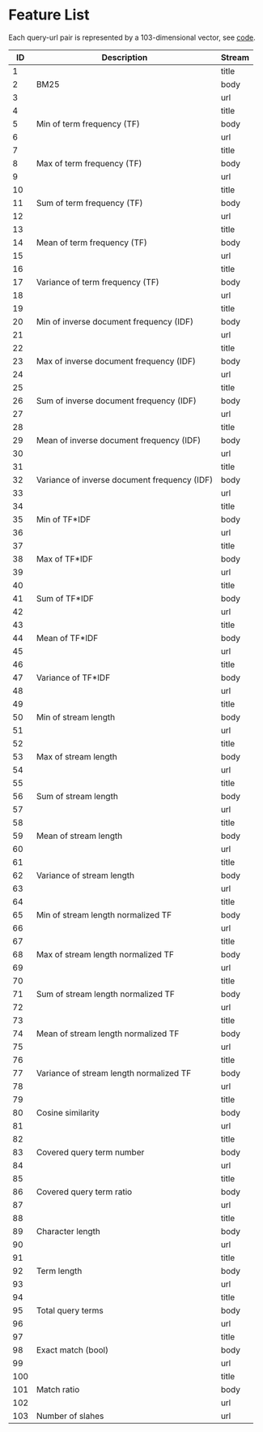 # Feature List

Each query-url pair is represented by a 103-dimensional vector, see [code](./ltr/types.py).

<table>
<thead>
<tr>
<th>ID</th>
<th>Description</th>
<th>Stream</th>
</tr>
</thead>
<tbody>
<tr><td>1</td><td rowspan="3">BM25</td><td>title</td></tr>
<tr><td>2</td><td>body</td></tr>
<tr><td>3</td><td>url</td></tr>
<tr><td>4</td><td rowspan="3">Min of term frequency (TF)</td><td>title</td></tr>
<tr><td>5</td><td>body</td></tr>
<tr><td>6</td><td>url</td></tr>
<tr><td>7</td><td rowspan="3">Max of term frequency (TF)</td><td>title</td></tr>
<tr><td>8</td><td>body</td></tr>
<tr><td>9</td><td>url</td></tr>
<tr><td>10</td><td rowspan="3">Sum of term frequency (TF)</td><td>title</td></tr>
<tr><td>11</td><td>body</td></tr>
<tr><td>12</td><td>url</td></tr>
<tr><td>13</td><td rowspan="3">Mean of term frequency (TF)</td><td>title</td></tr>
<tr><td>14</td><td>body</td></tr>
<tr><td>15</td><td>url</td></tr>
<tr><td>16</td><td rowspan="3">Variance of term frequency (TF)</td><td>title</td></tr>
<tr><td>17</td><td>body</td></tr>
<tr><td>18</td><td>url</td></tr>
<tr><td>19</td><td rowspan="3">Min of inverse document frequency (IDF)</td><td>title</td></tr>
<tr><td>20</td><td>body</td></tr>
<tr><td>21</td><td>url</td></tr>
<tr><td>22</td><td rowspan="3">Max of inverse document frequency (IDF)</td><td>title</td></tr>
<tr><td>23</td><td>body</td></tr>
<tr><td>24</td><td>url</td></tr>
<tr><td>25</td><td rowspan="3">Sum of inverse document frequency (IDF)</td><td>title</td></tr>
<tr><td>26</td><td>body</td></tr>
<tr><td>27</td><td>url</td></tr>
<tr><td>28</td><td rowspan="3">Mean of inverse document frequency (IDF)</td><td>title</td></tr>
<tr><td>29</td><td>body</td></tr>
<tr><td>30</td><td>url</td></tr>
<tr><td>31</td><td rowspan="3">Variance of inverse document frequency (IDF)</td><td>title</td></tr>
<tr><td>32</td><td>body</td></tr>
<tr><td>33</td><td>url</td></tr>
<tr><td>34</td><td rowspan="3">Min of TF*IDF</td><td>title</td></tr>
<tr><td>35</td><td>body</td></tr>
<tr><td>36</td><td>url</td></tr>
<tr><td>37</td><td rowspan="3">Max of TF*IDF</td><td>title</td></tr>
<tr><td>38</td><td>body</td></tr>
<tr><td>39</td><td>url</td></tr>
<tr><td>40</td><td rowspan="3">Sum of TF*IDF</td><td>title</td></tr>
<tr><td>41</td><td>body</td></tr>
<tr><td>42</td><td>url</td></tr>
<tr><td>43</td><td rowspan="3">Mean of TF*IDF</td><td>title</td></tr>
<tr><td>44</td><td>body</td></tr>
<tr><td>45</td><td>url</td></tr>
<tr><td>46</td><td rowspan="3">Variance of TF*IDF</td><td>title</td></tr>
<tr><td>47</td><td>body</td></tr>
<tr><td>48</td><td>url</td></tr>
<tr><td>49</td><td rowspan="3">Min of stream length</td><td>title</td></tr>
<tr><td>50</td><td>body</td></tr>
<tr><td>51</td><td>url</td></tr>
<tr><td>52</td><td rowspan="3">Max of stream length</td><td>title</td></tr>
<tr><td>53</td><td>body</td></tr>
<tr><td>54</td><td>url</td></tr>
<tr><td>55</td><td rowspan="3">Sum of stream length</td><td>title</td></tr>
<tr><td>56</td><td>body</td></tr>
<tr><td>57</td><td>url</td></tr>
<tr><td>58</td><td rowspan="3">Mean of stream length</td><td>title</td></tr>
<tr><td>59</td><td>body</td></tr>
<tr><td>60</td><td>url</td></tr>
<tr><td>61</td><td rowspan="3">Variance of stream length</td><td>title</td></tr>
<tr><td>62</td><td>body</td></tr>
<tr><td>63</td><td>url</td></tr>
<tr><td>64</td><td rowspan="3">Min of stream length normalized TF</td><td>title</td></tr>
<tr><td>65</td><td>body</td></tr>
<tr><td>66</td><td>url</td></tr>
<tr><td>67</td><td rowspan="3">Max of stream length normalized TF</td><td>title</td></tr>
<tr><td>68</td><td>body</td></tr>
<tr><td>69</td><td>url</td></tr>
<tr><td>70</td><td rowspan="3">Sum of stream length normalized TF</td><td>title</td></tr>
<tr><td>71</td><td>body</td></tr>
<tr><td>72</td><td>url</td></tr>
<tr><td>73</td><td rowspan="3">Mean of stream length normalized TF</td><td>title</td></tr>
<tr><td>74</td><td>body</td></tr>
<tr><td>75</td><td>url</td></tr>
<tr><td>76</td><td rowspan="3">Variance of stream length normalized TF</td><td>title</td></tr>
<tr><td>77</td><td>body</td></tr>
<tr><td>78</td><td>url</td></tr>
<tr><td>79</td><td rowspan="3">Cosine similarity</td><td>title</td></tr>
<tr><td>80</td><td>body</td></tr>
<tr><td>81</td><td>url</td></tr>
<tr><td>82</td><td rowspan="3">Covered query term number</td><td>title</td></tr>
<tr><td>83</td><td>body</td></tr>
<tr><td>84</td><td>url</td></tr>
<tr><td>85</td><td rowspan="3">Covered query term ratio</td><td>title</td></tr>
<tr><td>86</td><td>body</td></tr>
<tr><td>87</td><td>url</td></tr>
<tr><td>88</td><td rowspan="3">Character length</td><td>title</td></tr>
<tr><td>89</td><td>body</td></tr>
<tr><td>90</td><td>url</td></tr>
<tr><td>91</td><td rowspan="3">Term length</td><td>title</td></tr>
<tr><td>92</td><td>body</td></tr>
<tr><td>93</td><td>url</td></tr>
<tr><td>94</td><td rowspan="3">Total query terms</td><td>title</td></tr>
<tr><td>95</td><td>body</td></tr>
<tr><td>96</td><td>url</td></tr>
<tr><td>97</td><td rowspan="3">Exact match (bool)</td><td>title</td></tr>
<tr><td>98</td><td>body</td></tr>
<tr><td>99</td><td>url</td></tr>
<tr><td>100</td><td rowspan="3">Match ratio</td><td>title</td></tr>
<tr><td>101</td><td>body</td></tr>
<tr><td>102</td><td>url</td></tr>
<tr><td>103</td><td>Number of slahes</td><td>url</td></tr>
</tbody>
</table>

